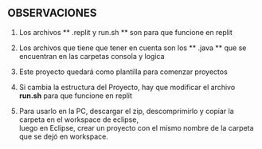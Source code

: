 ##  OBSERVACIONES

1) Los archivos ** .replit y run.sh ** son para que funcione en replit

2) Los archivos que tiene que tener en cuenta son los ** .java ** que se encuentran en las carpetas consola y logica

3) Este proyecto quedará como plantilla para comenzar proyectos

4) Si cambia la estructura del Proyecto, hay que modificar el archivo **run.sh** para que funcione en replit

5) Para usarlo en la PC, descargar el zip, descomprimirlo y copiar la carpeta en el workspace de eclipse,  
luego en Eclipse, crear un proyecto con el mismo nombre de la carpeta que se dejó en workspace.